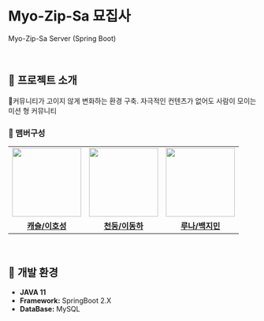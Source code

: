 # Myo-Zip-Sa 묘집사
Myo-Zip-Sa Server (Spring Boot)

<br>

## 📄 프로젝트 소개
커뮤니티가 고이지 않게 변화하는 환경 구축. 자극적인 컨텐츠가 없어도 사람이 모이는 미션 형 커뮤니티

### 👥 맴버구성
<table>
 <tr>
    <td align="center"><a href="https://github.com/hosung-222"><img src="https://avatars.githubusercontent.com/hosung-222" width="140px;" alt=""></a></td>
    <td align="center"><a href="https://github.com/leedongha1998"><img src="https://avatars.githubusercontent.com/leedongha1998" width="140px;" alt=""></a></td>
    <td align="center"><a href="https://github.com/wwwaas0"><img src="https://avatars.githubusercontent.com/wwwaas0" width="140px;" alt=""></a></td>
  </tr>
  <tr>
    <td align="center"><a href="https://github.com/hosung-222"><b>캐슬/이호성</b></a></td>
    <td align="center"><a href="https://github.com/leedongha1998"><b>천둥/이동하</b></a></td>
    <td align="center"><a href="https://github.com/wwwaas0"><b>루나/백지민</b></a></td>
  </tr>
</table>

<br>

## 🔨 개발 환경
- **JAVA 11**
- **Framework:** SpringBoot 2.X
- **DataBase:** MySQL
